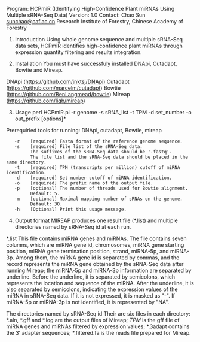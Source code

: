 Program: HCPmiR (Identifying High-Confidence Plant miRNAs Using Multiple sRNA-Seq Data)
Version: 1.0
Contact: Chao Sun <sunchao@caf.ac.cn>
    Research Institute of Forestry, Chinese Academy of Forestry

1. Introduction
Using whole genome sequence and multiple sRNA-Seq data sets, HCPmiR identifies high-confidence
plant miRNAs through expression quantity filtering and results integration.

2. Installation
You must have successfuly installed DNApi, Cutadapt, Bowtie and Mireap.

DNApi (https://github.com/jnktsj/DNApi)
Cutadapt (https://github.com/marcelm/cutadapt)
Bowtie (https://github.com/BenLangmead/bowtie)
Mireap (https://github.com/liqb/mireap)

3. Usage
perl HCPmiR.pl -r genome -s sRNA_list -t TPM -d set_number -o out_prefix [options]*

Prerequiried tools for running: DNApi, cutadapt, Bowtie, mireap

       -r    [required] Fasta format of the reference genome sequence.
       -s    [required] File list of the sRNA-Seq data.
             The suffixes of the sRNA-Seq data should be '.fastq'.
             The file list and the sRNA-Seq data should be placed in the same directory. 
       -t    [required] TPM (transcripts per million) cutoff of miRNA identification. 
       -d    [required] Set number cutoff of miRNA identification.
       -o    [required] The prefix name of the output file.
       -p    [optional] The number of threads used for Bowtie alignment.
             Default: 5.
       -m    [optional] Maximal mapping number of sRNAs on the genome.
             Default: 30.  
       -h    [Optional] Print this usage message.

4. Output format
MIREAP produces one result file (*.list) and multiple directories named by sRNA-Seq id at each run.

*.list
This file contains miRNA genes and miRNAs. The file contains seven columns, which are miRNA 
gene id, chromosomes, miRNA gene starting position, miRNA gene termination position, strand, 
miRNA-5p, and miRNA-3p. Among them, the miRNA gene id is separated by commas, and the record 
represents the miRNA gene obtained by the sRNA-Seq data after running Mireap; the miRNA-5p 
and miRNA-3p information are separated by underline. Before the underline, it is separated 
by semicolons, which represents the location and sequence of the miRNA. After the underline, 
it is also separated by semicolons, indicating the expression values of the miRNA in sRNA-Seq
data. If it is not expressed, it is masked as "-". If miRNA-5p or miRNA-3p is not identified, 
it is represented by "NA".

The directories named by sRNA-Seq id
Their are six files in each directory: 
*.aln, *.gff and *.log are the output files of Mireap;
*TPM* is the gff file of miRNA genes and miRNAs filtered by expression values;
*.3adapt contains the 3' adapter sequences;
*.filtered.fa is the reads file prepared for Mireap.
